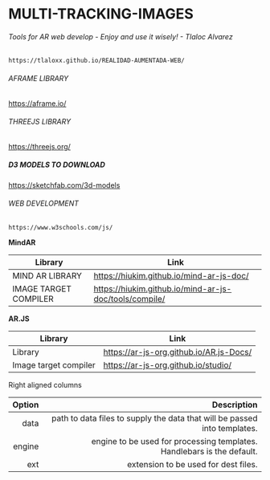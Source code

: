 # MULTI-TRACKING-IMAGES
###### Tools for AR web develop - Enjoy and use it wisely! - Tlaloc Alvarez

```
https://tlaloxx.github.io/REALIDAD-AUMENTADA-WEB/

```
###### AFRAME LIBRARY
https://aframe.io/ 

###### THREEJS LIBRARY
https://threejs.org/

##### D3 MODELS TO DOWNLOAD
https://sketchfab.com/3d-models

###### WEB DEVELOPMENT
```
https://www.w3schools.com/js/

```

__MindAR__

| Library | Link |
| ------ | ----------- |
| MIND AR LIBRARY       | https://hiukim.github.io/mind-ar-js-doc/               | 
| IMAGE TARGET COMPILER | https://hiukim.github.io/mind-ar-js-doc/tools/compile/ | 

__AR.JS__

| Library               | Link                                     |
| ------                | -----------                              |
| Library               | https://ar-js-org.github.io/AR.js-Docs/  | 
| Image target compiler | https://ar-js-org.github.io/studio/      | 


Right aligned columns

| Option | Description |
| ------:| -----------:|
| data   | path to data files to supply the data that will be passed into templates. |
| engine | engine to be used for processing templates. Handlebars is the default. |
| ext    | extension to be used for dest files. |
